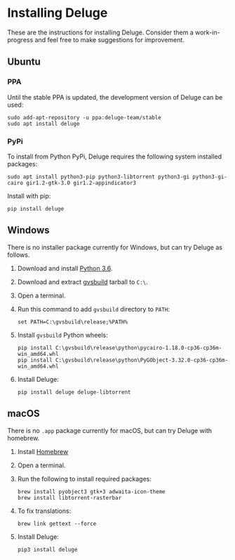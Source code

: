 # Installing Deluge

These are the instructions for installing Deluge. Consider them a work-in-progress and
feel free to make suggestions for improvement.

## <i class="icon-ubuntu"></i> Ubuntu

### PPA

Until the stable PPA is updated, the development version of Deluge can be used:

    sudo add-apt-repository -u ppa:deluge-team/stable
    sudo apt install deluge

### <i class="icon-python"></i> PyPi

To install from Python PyPi, Deluge requires the following system installed packages:

    sudo apt install python3-pip python3-libtorrent python3-gi python3-gi-cairo gir1.2-gtk-3.0 gir1.2-appindicator3

Install with pip:

    pip install deluge

## <i class="fa fa-windows"></i> Windows

There is no installer package currently for Windows, but can try Deluge as follows.

1.  Download and install [Python 3.6].
2.  Download and extract [gvsbuild] tarball to `C:\`.
3.  Open a terminal.
4.  Run this command to add `gvsbuild` directory to `PATH`:

        set PATH=C:\gvsbuild\release;%PATH%

5.  Install `gvsbuild` Python wheels:

        pip install C:\gvsbuild\release\python\pycairo-1.18.0-cp36-cp36m-win_amd64.whl
        pip install C:\gvsbuild\release\python\PyGObject-3.32.0-cp36-cp36m-win_amd64.whl

6.  Install Deluge:

        pip install deluge deluge-libtorrent

## <i class="fa fa-apple"></i> macOS

There is no `.app` package currently for macOS, but can try Deluge with homebrew.

1.  Install [Homebrew]
2.  Open a terminal.
3.  Run the following to install required packages:

        brew install pyobject3 gtk+3 adwaita-icon-theme
        brew install libtorrent-rasterbar

4.  To fix translations:

        brew link gettext --force

5.  Install Deluge:

        pip3 install deluge

[develop ppa]: https://launchpad.net/~deluge-team/+archive/ubuntu/develop/
[homebrew]: https://brew.sh/
[python 3.6]: https://www.python.org/downloads/release/python-368/
[gvsbuild]: https://ci.appveyor.com/api/buildjobs/b0y2sttcq3t1071q/artifacts/gvsbuild-vs14-x64.tar.gz
